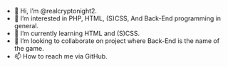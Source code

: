 - 👋 Hi, I’m @realcryptonight2.
- 👀 I’m interested in PHP, HTML, (S)CSS, And Back-End programming in general.
- 🌱 I’m currently learning HTML and (S)CSS.
- 💞️ I’m looking to collaborate on project where Back-End is the name of the game.
- 📫 How to reach me via GitHub.

<!---
realcryptonight2/realcryptonight2 is a ✨ special ✨ repository because its `README.md` (this file) appears on your GitHub profile.
You can click the Preview link to take a look at your changes.
--->
